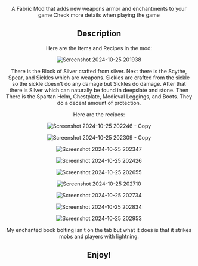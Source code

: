 <div align="center"><p>

A Fabric Mod that adds new weapons armor and enchantments to your game
Check more details when playing the game

## Description
 Here are the Items and Recipes in the mod:

 ![Screenshot 2024-10-25 201938](https://github.com/user-attachments/assets/aa015986-6a34-4fde-a663-097fd402a24c)


 There is the Block of Silver crafted from silver. Next there is the Scythe, Spear, and Sickles which are weapons.
 Sickles are crafted from the sickle so the sickle doesn't do any damage but Sickles do damage. After that there is Silver which can naturally be found in deepslate and stone.
 Then There is the Spartan Helm, Chestplate, Medieval Leggings, and Boots. They do a decent amount of protection.

 Here are the recipes:

![Screenshot 2024-10-25 202246 - Copy](https://github.com/user-attachments/assets/e2beec69-2bf5-4407-8977-231f1f928f46)

![Screenshot 2024-10-25 202309 - Copy](https://github.com/user-attachments/assets/41e98b06-e69a-4cca-8b43-fac54f52cc4a)

![Screenshot 2024-10-25 202347](https://github.com/user-attachments/assets/5a6315c7-1683-44e4-b81c-845b5ba35c86)

![Screenshot 2024-10-25 202426](https://github.com/user-attachments/assets/968e630c-9564-48f7-844a-e73366bc8e3f)

![Screenshot 2024-10-25 202655](https://github.com/user-attachments/assets/50de31fa-a5c3-4b40-9ca3-6608cc0c22b7)

![Screenshot 2024-10-25 202710](https://github.com/user-attachments/assets/a6299df9-cc5b-4315-a4c8-0b008161a248)

![Screenshot 2024-10-25 202734](https://github.com/user-attachments/assets/ba89fefb-f50a-4e51-ac39-a7c2b8fc0e87)

![Screenshot 2024-10-25 202834](https://github.com/user-attachments/assets/f165583b-0e8f-4b9d-a31b-0112655e87bf)

![Screenshot 2024-10-25 202953](https://github.com/user-attachments/assets/c1c5b738-cfb3-4dd8-9ee9-045ded41c098)

My enchanted book bolting isn't on the tab but what it does is that it strikes mobs and players with lightning.

## Enjoy!
